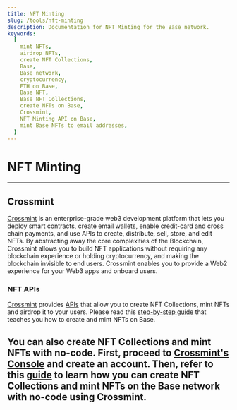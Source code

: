 ```yaml
---
title: NFT Minting
slug: /tools/nft-minting
description: Documentation for NFT Minting for the Base network.
keywords:
  [
    mint NFTs,
    airdrop NFTs,
    create NFT Collections,
    Base,
    Base network,
    cryptocurrency,
    ETH on Base,
    Base NFT,
    Base NFT Collections,
    create NFTs on Base,
    Crossmint,
    NFT Minting API on Base,
    mint Base NFTs to email addresses,
  ]
---
```


# NFT Minting

---

## Crossmint

[Crossmint](https://crossmint.com/?utm_source=backlinks&utm_medium=docs&utm_campaign=base) is an enterprise-grade web3 development platform that lets you deploy smart contracts, create email wallets, enable credit-card and cross chain payments, and use APIs to create, distribute, sell, store, and edit NFTs. By abstracting away the core complexities of the Blockchain, Crossmint allows you to build NFT applications without requiring any blockchain experience or holding cryptocurrency, and making the blockchain invisible to end users. Crossmint enables you to provide a Web2 experience for your Web3 apps and onboard users.

### NFT APIs

[Crossmint](https://crossmint.com/?utm_source=backlinks&utm_medium=docs&utm_campaign=base) provides [APIs](https://docs.crossmint.com/minting/quickstart/?utm_source=backlinks&utm_medium=docs&utm_campaign=base) that allow you to create NFT Collections, mint NFTs and airdrop it to your users. Please read this [step-by-step guide](https://blog.crossmint.com/create-and-mint-nfts-on-base/?utm_source=backlinks&utm_medium=docs&utm_campaign=base) that teaches you how to create and mint NFTs on Base.

You can also create NFT Collections and mint NFTs with no-code. First, proceed to [Crossmint's Console](https://www.crossmint.com/signin?callbackUrl=/console/overview/?utm_source=backlinks&utm_medium=docs&utm_campaign=base) and create an account. Then, refer to this [guide](https://blog.crossmint.com/how-to-create-and-mint-nfts-with-no-code/?utm_source=backlinks&utm_medium=docs&utm_campaign=base) to learn how you can create NFT Collections and mint NFTs on the Base network with no-code using Crossmint.
---
